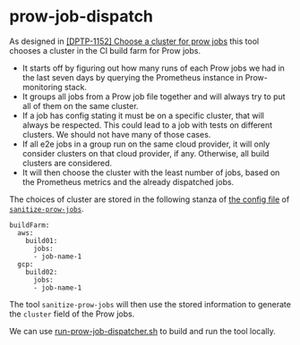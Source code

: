 # prow-job-dispatch

As designed in [[DPTP-1152] Choose a cluster for prow jobs](https://docs.google.com/document/d/1aiuZ70jtvZiQBo2P8NgacRj0GmqUH6DRxE4KFFph1RM/edit) this tool chooses a cluster in the CI build farm for Prow jobs.

* It starts off by figuring out how many runs of each Prow jobs we had in the last seven days by querying the Prometheus instance in Prow-monitoring stack.
* It groups all jobs from a Prow job file together and will always try to put all of them on the same cluster.
* If a job has config stating it must be on a specific cluster, that will always be respected. This could lead to a job with tests on different clusters. We should not have many of those cases.
* If all e2e jobs in a group run on the same cloud provider, it will only consider clusters on that cloud provider, if any. Otherwise, all build clusters are considered.
* It will then choose the cluster with the least number of jobs, based on the Prometheus metrics and the already dispatched jobs.

The choices of cluster are stored in the following stanza of [the config file](https://github.com/openshift/release/blob/master/core-services/sanitize-prow-jobs/_config.yaml) of [`sanitize-prow-jobs`](../sanitize-prow-jobs).

```
buildFarm:
  aws: 
    build01:
      jobs:
      - job-name-1
  gcp: 
    build02:
      jobs:
      - job-name-1

```

The tool `sanitize-prow-jobs` will then use the stored information to generate the `cluster` field of the Prow jobs.

We can use [run-prow-job-dispatcher.sh](../../hack/run-prow-job-dispatcher.sh) to build and run the tool locally.
